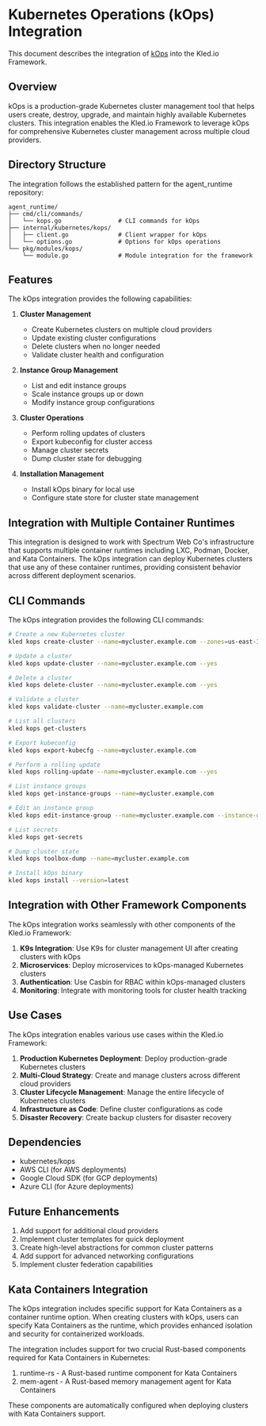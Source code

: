 # Kubernetes Operations (kOps) Integration

This document describes the integration of [kOps](https://github.com/kubernetes/kops) into the Kled.io Framework.

## Overview

kOps is a production-grade Kubernetes cluster management tool that helps users create, destroy, upgrade, and maintain highly available Kubernetes clusters. This integration enables the Kled.io Framework to leverage kOps for comprehensive Kubernetes cluster management across multiple cloud providers.

## Directory Structure

The integration follows the established pattern for the agent_runtime repository:

```
agent_runtime/
├── cmd/cli/commands/
│   └── kops.go                # CLI commands for kOps
├── internal/kubernetes/kops/
│   ├── client.go              # Client wrapper for kOps
│   └── options.go             # Options for kOps operations
└── pkg/modules/kops/
    └── module.go              # Module integration for the framework
```

## Features

The kOps integration provides the following capabilities:

1. **Cluster Management**
   - Create Kubernetes clusters on multiple cloud providers
   - Update existing cluster configurations
   - Delete clusters when no longer needed
   - Validate cluster health and configuration

2. **Instance Group Management**
   - List and edit instance groups
   - Scale instance groups up or down
   - Modify instance group configurations

3. **Cluster Operations**
   - Perform rolling updates of clusters
   - Export kubeconfig for cluster access
   - Manage cluster secrets
   - Dump cluster state for debugging

4. **Installation Management**
   - Install kOps binary for local use
   - Configure state store for cluster state management

## Integration with Multiple Container Runtimes

This integration is designed to work with Spectrum Web Co's infrastructure that supports multiple container runtimes including LXC, Podman, Docker, and Kata Containers. The kOps integration can deploy Kubernetes clusters that use any of these container runtimes, providing consistent behavior across different deployment scenarios.

## CLI Commands

The kOps integration provides the following CLI commands:

```bash
# Create a new Kubernetes cluster
kled kops create-cluster --name=mycluster.example.com --zones=us-east-1a --node-count=2

# Update a cluster
kled kops update-cluster --name=mycluster.example.com --yes

# Delete a cluster
kled kops delete-cluster --name=mycluster.example.com --yes

# Validate a cluster
kled kops validate-cluster --name=mycluster.example.com

# List all clusters
kled kops get-clusters

# Export kubeconfig
kled kops export-kubecfg --name=mycluster.example.com

# Perform a rolling update
kled kops rolling-update --name=mycluster.example.com --yes

# List instance groups
kled kops get-instance-groups --name=mycluster.example.com

# Edit an instance group
kled kops edit-instance-group --name=mycluster.example.com --instance-group=nodes

# List secrets
kled kops get-secrets

# Dump cluster state
kled kops toolbox-dump --name=mycluster.example.com

# Install kOps binary
kled kops install --version=latest
```

## Integration with Other Framework Components

The kOps integration works seamlessly with other components of the Kled.io Framework:

1. **K9s Integration**: Use K9s for cluster management UI after creating clusters with kOps
2. **Microservices**: Deploy microservices to kOps-managed Kubernetes clusters
3. **Authentication**: Use Casbin for RBAC within kOps-managed clusters
4. **Monitoring**: Integrate with monitoring tools for cluster health tracking

## Use Cases

The kOps integration enables various use cases within the Kled.io Framework:

1. **Production Kubernetes Deployment**: Deploy production-grade Kubernetes clusters
2. **Multi-Cloud Strategy**: Create and manage clusters across different cloud providers
3. **Cluster Lifecycle Management**: Manage the entire lifecycle of Kubernetes clusters
4. **Infrastructure as Code**: Define cluster configurations as code
5. **Disaster Recovery**: Create backup clusters for disaster recovery

## Dependencies

- kubernetes/kops
- AWS CLI (for AWS deployments)
- Google Cloud SDK (for GCP deployments)
- Azure CLI (for Azure deployments)

## Future Enhancements

1. Add support for additional cloud providers
2. Implement cluster templates for quick deployment
3. Create high-level abstractions for common cluster patterns
4. Add support for advanced networking configurations
5. Implement cluster federation capabilities

## Kata Containers Integration

The kOps integration includes specific support for Kata Containers as a container runtime option. When creating clusters with kOps, users can specify Kata Containers as the runtime, which provides enhanced isolation and security for containerized workloads.

The integration includes support for two crucial Rust-based components required for Kata Containers in Kubernetes:
1. runtime-rs - A Rust-based runtime component for Kata Containers
2. mem-agent - A Rust-based memory management agent for Kata Containers

These components are automatically configured when deploying clusters with Kata Containers support.
